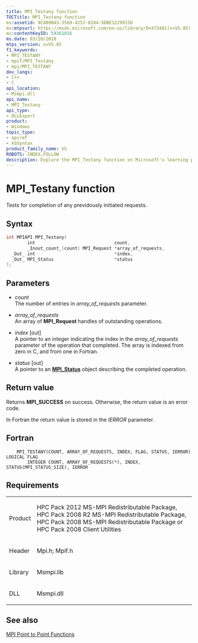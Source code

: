```yaml
---
title: MPI_Testany function
TOCTitle: MPI_Testany function
ms:assetid: 9C4B9B43-3569-4252-8284-5DBE1229915D
ms:mtpsurl: https://msdn.microsoft.com/en-us/library/Dn473481(v=VS.85)
ms:contentKeyID: 59361016
ms.date: 03/28/2018
mtps_version: v=VS.85
f1_keywords:
- MPI_TESTANY
- mpif/MPI_Testany
- mpi/MPI_TESTANY
dev_langs:
- C++
- C
api_location:
- Msmpi.dll
api_name:
- MPI_Testany
api_type:
- DLLExport
product:
- Windows
topic_type:
- apiref
- kbSyntax
product_family_name: VS
ROBOTS: INDEX,FOLLOW
description: Explore the MPI_Testany function on Microsoft's learning platform. Understand its syntax, parameters, return values, and related requirements.
---
```


# MPI\_Testany function

Tests for completion of any previdously initiated requests.

## Syntax

``` c++
int MPIAPI MPI_Testany(
        int                              count,
        _Inout_count_(count) MPI_Request *array_of_requests,
  _Out_ int                              *index,
  _Out_ MPI_Status                       *status
);
```

## Parameters

  - *count*  
    The number of entries in *array\_of\_requests* parameter.

  - *array\_of\_requests*  
    An array of **MPI\_Request** handles of outstanding operations.

  - *index* \[out\]  
    A pointer to an integer indicating the index in the *array\_of\_requests* parameter of the operation that completed. The array is indexed from zero in C, and from one in Fortran.

  - *status* \[out\]  
    A pointer to an [**MPI\_Status**](mpi-status-structure.md) object describing the completed operation.

## Return value

Returns **MPI\_SUCCESS** on success. Otherwise, the return value is an error code.

In Fortran the return value is stored in the *IERROR* parameter.

## Fortran

``` FORTRAN
    MPI_TESTANY(COUNT, ARRAY_OF_REQUESTS, INDEX, FLAG, STATUS, IERROR) LOGICAL FLAG
        INTEGER COUNT, ARRAY_OF_REQUESTS(*), INDEX, STATUS(MPI_STATUS_SIZE), IERROR
```

## Requirements

<table>
<colgroup>
<col/>
<col/>
</colgroup>
<tbody>
<tr class="odd">
<td><p>Product</p></td>
<td><p>HPC Pack 2012 MS-MPI Redistributable Package, HPC Pack 2008 R2 MS-MPI Redistributable Package, HPC Pack 2008 MS-MPI Redistributable Package or HPC Pack 2008 Client Utilities</p></td>
</tr>
<tr class="even">
<td><p>Header</p></td>
<td>Mpi.h;
Mpif.h</td>
</tr>
<tr class="odd">
<td><p>Library</p></td>
<td>Msmpi.lib</td>
</tr>
<tr class="even">
<td><p>DLL</p></td>
<td>Msmpi.dll</td>
</tr>
</tbody>
</table>


## See also

[MPI Point to Point Functions](mpi-point-to-point-functions.md)

